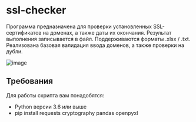 # ssl-checker
Программа предназначена для проверки установленных SSL-сертификатов на доменах, а также даты их окончания. Результат выполнения записывается в файл. Поддерживаются форматы .xlsx / .txt.
Реализована базовая валидация ввода доменов, а также проверки на дубли.

![image](https://github.com/user-attachments/assets/82e8dea5-cc03-431f-b742-96907cf00c6b)

## Требования

Для работы скрипта вам понадобятся:
- Python версии 3.6 или выше
- pip install requests cryptography pandas openpyxl


